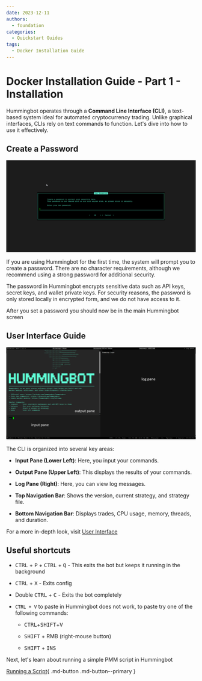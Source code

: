 ```yaml
---
date: 2023-12-11
authors:
  - foundation
categories:
  - Quickstart Guides
tags:
  - Docker Installation Guide
---
```


# Docker Installation Guide - Part 1 - Installation

Hummingbot operates through a **Command Line Interface (CLI)**, a text-based system ideal for automated cryptocurrency trading. Unlike graphical interfaces, CLIs rely on text commands to function. Let's dive into how to use it effectively.

## Create a Password

![Alt text](password.png)

If you are using Hummingbot for the first time, the system will prompt you to create a password. There are no character requirements, although we recommend using a strong password for additional security.

The password in Hummingbot encrypts sensitive data such as API keys, secret keys, and wallet private keys. For security reasons, the password is only stored locally in encrypted form, and we do not have access to it.

After you set a password you should now be in the main Hummingbot screen

## User Interface Guide


![Alt text](interface.png)

The CLI is organized into several key areas:

- **Input Pane (Lower Left)**: Here, you input your commands.

- **Output Pane (Upper Left)**: This displays the results of your commands.

- **Log Pane (Right)**: Here, you can view log messages.

- **Top Navigation Bar**: Shows the version, current strategy, and strategy file.

- **Bottom Navigation Bar**: Displays trades, CPU usage, memory, threads, and duration.

For a more in-depth look, visit [User Interface](../../../client/user-interface.md)

## Useful shortcuts    
      
- <kbd>CTRL</kbd> + <kbd>P</kbd> + <kbd>CTRL</kbd> + <kbd>Q</kbd> - This exits the bot but keeps it running in the background

- <kbd>CTRL</kbd> + <kbd>X</kbd> - Exits config

- Double <kbd>CTRL</kbd> + <kbd>C</kbd> - Exits the bot completely

- `CTRL + V` to paste in Hummingbot does not work, to paste try one of the following commands:

    - <kbd>CTRL</kbd>+<kbd>SHIFT</kbd>+<kbd>V</kbd>

    - <kbd>SHIFT</kbd> + RMB (right-mouse button)

    - <kbd>SHIFT</kbd> + <kbd>INS</kbd>


Next, let's learn about running a simple PMM script in Hummingbot

[Running a Script](2-run-script.md){ .md-button .md-button--primary }
